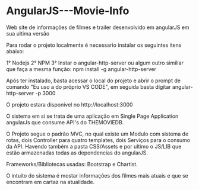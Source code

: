 # AngularJS---Movie-Info
Web site de informações de filmes e trailer desenvolvido em angularJS em sua ultima versão

Para rodar o projeto localmente é necessario instalar os seguintes itens abaixo:

1° Nodejs
2° NPM
3° Instar o angular-http-server ou algum outro similiar que faça a mesma função:
npm install -g angular-http-server

Após ter instalado, basta acessar o local do projeto e abrir o prompt de comando "Eu uso a do próprio VS CODE", em seguida
basta digitar angular-http-server -p 3000

O projeto estara disponivel no http://localhost:3000

O sistema em sí se trata de uma aplicação em Single Page Application angularJs que consume API's do THEMOVIEDB.

O Projeto segue o padrão MVC, no qual existe um Modulo com sistema de rotas, dois Controller para quatro templates, dois Serviços para o consumo da API.
Havendo também a pasta CSS/Assets e por ultimo o JS/LIB que estão armazenadas todas as dependencias do angularJS.

Frameworks/Bibliotecas usadas: Bootstrap e Chartist.

O intuito do sistema é mostar informações dos filmes mais atuais e que se encontram em cartaz na atualidade.

